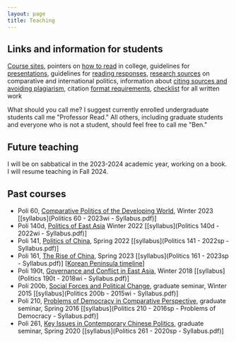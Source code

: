 ```yaml
---
layout: page
title: Teaching
---
```

## Links and information for students

[Course sites](http://canvas.ucsc.edu/), pointers on [how to read](how-to-read.html) in college, guidelines for [presentations](presentations.html), guidelines for [reading responses](reading-responses.html), [research sources](research-sources.html) on comparative and international politics, information about [citing sources and avoiding plagiarism](citing-sources.html), citation [format requirements](http://politics.ucsc.edu/undergraduate/citation.html), [checklist](checklist-for-written-work.html) for all written work

What should you call me? I suggest currently enrolled undergraduate students call me "Professor Read." All others, including graduate students and everyone who is not a student, should feel free to call me "Ben."

## Future teaching

I will be on sabbatical in the 2023-2024 academic year, working on a book. I will resume teaching in Fall 2024.

## Past courses
+ Poli 60, <u>Comparative Politics of the Developing World</u>, Winter 2023 [[syllabus](Politics 60 - 2023wi - Syllabus.pdf)]
+ Poli 140d, <u>Politics of East Asia</u> Winter 2022 [[syllabus](Politics 140d - 2022wi - Syllabus.pdf)]
+ Poli 141, <u>Politics of China</u>, Spring 2022 [[syllabus](Politics 141 - 2022sp - Syllabus.pdf)]
+ Poli 161, <u>The Rise of China</u>, Spring 2023 [[syllabus](Politics 161 - 2023sp - Syllabus.pdf)] [[Korean Peninsula timeline](../visualizations/korean_peninsula_timeline.html)]
+ Poli 190t, <u>Governance and Conflict in East Asia</u>, Winter 2018 [[syllabus](Politics 190t - 2018wi - Syllabus.pdf)]
+ Poli 200b, <u>Social Forces and Political Change</u>, graduate seminar, Winter 2015 [[syllabus](Politics 200b - 2015wi - Syllabus.pdf)]
+ Poli 210, <u>Problems of Democracy in Comparative Perspective</u>, graduate seminar, Spring 2016 [[syllabus](Politics 210 - 2016sp - Problems of Democracy - Syllabus.pdf)]
+ Poli 261, <u>Key Issues in Contemporary Chinese Politics</u>, graduate seminar, Spring 2020 [[syllabus](Politics 261 - 2020sp - Syllabus.pdf)]
